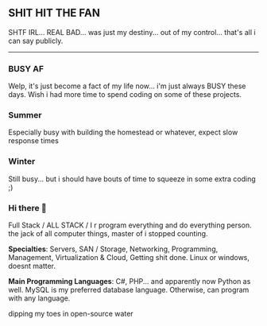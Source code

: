 ## SHIT HIT THE FAN ##
SHTF IRL... REAL BAD... 
was just my destiny... out of my control... that's all i can say publicly. 

---

### BUSY AF ###
Welp, it's just become a fact of my life now... i'm just always BUSY these days. 
Wish i had more time to spend coding on some of these projects. 

### Summer ###
Especially busy with building the homestead or whatever, expect slow response times

### Winter ###
Still busy... but i should have bouts of time to squeeze in some extra coding ;)

### Hi there 👋

Full Stack / ALL STACK / I r program everything and do everything person. the jack of all computer things, master of i stopped counting.

**Specialties**: Servers, SAN / Storage, Networking, Programming, Management, Virtualization & Cloud, Getting shit done. Linux or windows, doesnt matter. 

**Main Programming Languages**: C#, PHP... and apparently now Python as well. MySQL is my preferred database language. Otherwise, can program with any language.

dipping my toes in open-source water 
<!--
**HotNoob/HotNoob** is a ✨ _special_ ✨ repository because its `README.md` (this file) appears on your GitHub profile.

Here are some ideas to get you started:

- 🔭 I’m currently working on ...
- 🌱 I’m currently learning ...
- 👯 I’m looking to collaborate on ...
- 🤔 I’m looking for help with ...
- 💬 Ask me about ...
- 📫 How to reach me: ...
- 😄 Pronouns: ...
- ⚡ Fun fact: ...
-->

